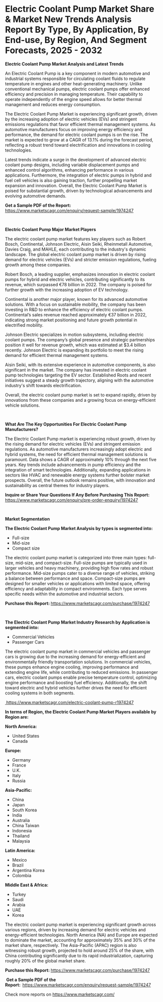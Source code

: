 <p><h1>Electric Coolant Pump Market Share & Market New Trends Analysis Report By Type, By Application, By End-use, By Region, And Segment Forecasts, 2025 - 2032</h1></p><p><strong>Electric Coolant Pump Market Analysis and Latest Trends</strong></p>
<p><p>An Electric Coolant Pump is a key component in modern automotive and industrial systems responsible for circulating coolant fluids to regulate temperature in engines and other heat-generating machinery. Unlike conventional mechanical pumps, electric coolant pumps offer enhanced efficiency and precision in managing temperature. Their capability to operate independently of the engine speed allows for better thermal management and reduces energy consumption.</p><p>The Electric Coolant Pump Market is experiencing significant growth, driven by the increasing adoption of electric vehicles (EVs) and stringent emissions regulations that favor efficient thermal management systems. As automotive manufacturers focus on improving energy efficiency and performance, the demand for electric coolant pumps is on the rise. The market is expected to grow at a CAGR of 13.1% during the forecast period, reflecting a robust trend toward electrification and innovations in cooling technologies.</p><p>Latest trends indicate a surge in the development of advanced electric coolant pump designs, including variable displacement pumps and enhanced control algorithms, enhancing performance in various applications. Furthermore, the integration of electric pumps in hybrid and fuel cell vehicles is also gaining traction, further propelling market expansion and innovation. Overall, the Electric Coolant Pump Market is poised for substantial growth, driven by technological advancements and evolving automotive demands.</p></p>
<p><strong>Get a Sample PDF of the Report:&nbsp;</strong> <a href="https://www.marketscagr.com/enquiry/request-sample/1974247?utm_campaign=2265&utm_medium=2&utm_source=Github&utm_content=ia&utm_term=18022025&utm_id=electric-coolant-pump">https://www.marketscagr.com/enquiry/request-sample/1974247</a></p>
<p>&nbsp;</p>
<p><strong>Electric Coolant Pump Major Market Players</strong></p>
<p><p>The electric coolant pump market features key players such as Robert Bosch, Continental, Johnson Electric, Aisin Seiki, Rheinmetall Automotive, Davies Craig, and MAHLE, each contributing to the industry's dynamic landscape. The global electric coolant pump market is driven by rising demand for electric vehicles (EVs) and stricter emission regulations, fueling growth among these companies.</p><p>Robert Bosch, a leading supplier, emphasizes innovation in electric coolant pumps for hybrid and electric vehicles, contributing significantly to its revenue, which surpassed €78 billion in 2022. The company is poised for further growth with the increasing adoption of EV technology.</p><p>Continental is another major player, known for its advanced automotive solutions. With a focus on sustainable mobility, the company has been investing in R&D to enhance the efficiency of electric coolant pumps. Continental’s sales revenue reached approximately €37 billion in 2022, indicating strong market positioning and future growth potential in electrified mobility.</p><p>Johnson Electric specializes in motion subsystems, including electric coolant pumps. The company’s global presence and strategic partnerships position it well for revenue growth, which was estimated at $3.4 billion recently. Johnson Electric is expanding its portfolio to meet the rising demand for efficient thermal management systems.</p><p>Aisin Seiki, with its extensive experience in automotive components, is also significant in the market. The company has invested in electric coolant pump technologies targeting the EV sector. Established Roots and recent initiatives suggest a steady growth trajectory, aligning with the automotive industry's shift towards electrification.</p><p>Overall, the electric coolant pump market is set to expand rapidly, driven by innovations from these companies and a growing focus on energy-efficient vehicle solutions.</p></p>
<p>&nbsp;</p>
<p><strong>What Are The Key Opportunities For Electric Coolant Pump Manufacturers?</strong></p>
<p><p>The Electric Coolant Pump market is experiencing robust growth, driven by the rising demand for electric vehicles (EVs) and stringent emission regulations. As automotive manufacturers increasingly adopt electric and hybrid systems, the need for efficient thermal management solutions is paramount. Data shows a CAGR of approximately 10% through the next five years. Key trends include advancements in pump efficiency and the integration of smart technologies. Additionally, expanding applications in sectors like HVAC and renewable energy systems further bolster market prospects. Overall, the future outlook remains positive, with innovation and sustainability as central themes for industry players.</p></p>
<p><strong>Inquire or Share Your Questions If Any Before Purchasing This Report:</strong> <a href="https://www.marketscagr.com/enquiry/pre-order-enquiry/1974247?utm_campaign=2265&utm_medium=2&utm_source=Github&utm_content=ia&utm_term=18022025&utm_id=electric-coolant-pump">https://www.marketscagr.com/enquiry/pre-order-enquiry/1974247</a></p>
<p>&nbsp;</p>
<p><strong>Market Segmentation</strong></p>
<p><strong>The Electric Coolant Pump Market Analysis by types is segmented into:</strong></p>
<p><ul><li>Full-size</li><li>Mid-size</li><li>Compact size</li></ul></p>
<p><p>The electric coolant pump market is categorized into three main types: full-size, mid-size, and compact-size. Full-size pumps are typically used in larger vehicles and heavy machinery, providing high flow rates and robust performance. Mid-size pumps cater to a diverse range of vehicles, striking a balance between performance and space. Compact-size pumps are designed for smaller vehicles or applications with limited space, offering efficiency and adaptability in compact environments. Each type serves specific needs within the automotive and industrial sectors.</p></p>
<p><strong>Purchase this Report:&nbsp;</strong><a href="https://www.marketscagr.com/purchase/1974247?utm_campaign=2265&utm_medium=2&utm_source=Github&utm_content=ia&utm_term=18022025&utm_id=electric-coolant-pump">https://www.marketscagr.com/purchase/1974247</a></p>
<p>&nbsp;</p>
<p><strong>The Electric Coolant Pump Market Industry Research by Application is segmented into:</strong></p>
<p><ul><li>Commercial Vehicles</li><li>Passenger Cars</li></ul></p>
<p><p>The electric coolant pump market in commercial vehicles and passenger cars is growing due to the increasing demand for energy-efficient and environmentally friendly transportation solutions. In commercial vehicles, these pumps enhance engine cooling, improving performance and extending engine life, while contributing to reduced emissions. In passenger cars, electric coolant pumps enable precise temperature control, optimizing engine performance and boosting fuel efficiency. Additionally, the shift toward electric and hybrid vehicles further drives the need for efficient cooling systems in both segments.</p></p>
<p><a href="https://www.marketscagr.com/electric-coolant-pump-r1974247?utm_campaign=2265&utm_medium=2&utm_source=Github&utm_content=ia&utm_term=18022025&utm_id=electric-coolant-pump">&nbsp;https://www.marketscagr.com/electric-coolant-pump-r1974247</a></p>
<p><strong>In terms of Region, the Electric Coolant Pump Market Players available by Region are:</strong></p>
<p>
    <p> <strong> North America: </strong>
        <ul>
            <li>United States</li>
            <li>Canada</li>
        </ul>
        </p> 
    <p> <strong> Europe: </strong>
        <ul>
            <li>Germany</li>
            <li>France</li>
            <li>U.K.</li>
            <li>Italy</li>
            <li>Russia</li>
        </ul>
        </p> 
    <p> <strong> Asia-Pacific: </strong>
        <ul>
            <li>China</li>
            <li>Japan</li>
            <li>South Korea</li>
            <li>India</li>
            <li>Australia</li>
            <li>China Taiwan</li>
            <li>Indonesia</li>
            <li>Thailand</li>
            <li>Malaysia</li>
        </ul>
        </p> 
    <p> <strong> Latin America: </strong>
        <ul>
            <li>Mexico</li>
            <li>Brazil</li>
            <li>Argentina Korea</li>
            <li>Colombia</li>
        </ul>
        </p> 
    <p> <strong> Middle East & Africa: </strong>
        <ul>
            <li>Turkey</li>
            <li>Saudi</li>
            <li>Arabia</li>
            <li>UAE</li>
            <li>Korea</li>
        </ul>
    </p>
    </p>
<p><p>The electric coolant pump market is experiencing significant growth across various regions, driven by increasing demand for electric vehicles and energy-efficient technologies. North America (NA) and Europe are expected to dominate the market, accounting for approximately 35% and 30% of the market share, respectively. The Asia-Pacific (APAC) region is also witnessing robust growth, projected to hold around 25% of the share, with China contributing significantly due to its rapid industrialization, capturing roughly 20% of the global market share.</p></p>
<p><strong>Purchase this Report: </strong><a href="https://www.marketscagr.com/purchase/1974247?utm_campaign=2265&utm_medium=2&utm_source=Github&utm_content=ia&utm_term=18022025&utm_id=electric-coolant-pump">https://www.marketscagr.com/purchase/1974247</a></p>
<p>&nbsp;<strong>Get a Sample PDF of the Report:&nbsp;&nbsp;</strong><a href="https://www.marketscagr.com/enquiry/request-sample/1974247?utm_campaign=2265&utm_medium=2&utm_source=Github&utm_content=ia&utm_term=18022025&utm_id=electric-coolant-pump">https://www.marketscagr.com/enquiry/request-sample/1974247</a></p>
<p><strong></strong></p>
<p>Check more reports on <a href="https://www.marketscagr.com/?utm_campaign=2265&utm_medium=2&utm_source=Github&utm_content=ia&utm_term=18022025&utm_id=electric-coolant-pump">https://www.marketscagr.com/</a></p>